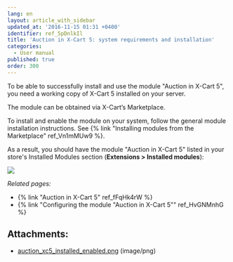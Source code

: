 ```yaml
---
lang: en
layout: article_with_sidebar
updated_at: '2016-11-15 01:31 +0400'
identifier: ref_5pDnlkIl
title: 'Auction in X-Cart 5: system requirements and installation'
categories:
  - User manual
published: true
order: 300
---
```



To be able to successfully install and use the module "Auction in X-Cart 5", you need a working copy of X-Cart 5 installed on your server.

The module can be obtained via X-Cart’s Marketplace.

To install and enable the module on your system, follow the general module installation instructions. See {% link "Installing modules from the Marketplace" ref_Vn1mMUw9 %}.

As a result, you should have the module "Auction in X-Cart 5" listed in your store's Installed Modules section (**Extensions > Installed modules**):

![]({{site.baseurl}}/attachments/8225030/8356063.png?effects=drop-shadow)

_Related pages:_

*   {% link "Auction in X-Cart 5" ref_fFqHk4rW %}
*   {% link "Configuring the module "Auction in X-Cart 5"" ref_HvGNMnhG %}

## Attachments:

* [auction_xc5_installed_enabled.png]({{site.baseurl}}/attachments/8225030/8356063.png) (image/png)
